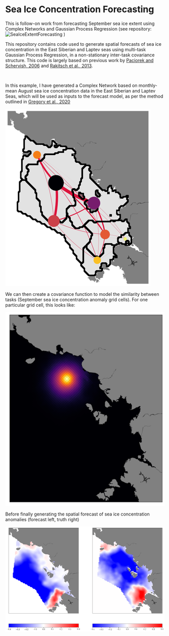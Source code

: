 # Sea Ice Concentration Forecasting
This is follow-on work from forecasting September sea ice extent using Complex Networks and Gaussian Process Regression (see repository: ![SeaIceExtentForecasting](https://github.com/William-gregory/SeaIceExtentForecasting) )

This repository contains code used to generate spatial forecasts of sea ice concentration in the East Siberian and Laptev seas using multi-task Gaussian Process Regression, in a non-stationary inter-task covariance structure. This code is largely based on previous work by [Paciorek and Schervish, 2006](https://onlinelibrary.wiley.com/doi/pdf/10.1002/env.785) and [Rakitsch et al., 2013](https://proceedings.neurips.cc/paper/2013/file/59c33016884a62116be975a9bb8257e3-Paper.pdf).

&nbsp;

In this example, I have generated a Complex Network based on monthly-mean August sea ice concentration data in the East Siberian and Laptev Seas, which will be used as inputs to the forecast model, as per the method outlined in [Gregory et al., 2020](https://discovery.ucl.ac.uk/id/eprint/10091542/1/Gregory_wafd190107.pdf)

![alt text](https://github.com/William-gregory/SeaIceConcentrationForecasting/blob/main/images/network_inputs.png)


We can then create a covariance function to model the similarity between tasks (September sea ice concentration anomaly grid cells). For one particular grid cell, this looks like:

![alt text](https://github.com/William-gregory/SeaIceConcentrationForecasting/blob/main/images/task_covariance.png)

Before finally generating the spatial forecast of sea ice concentration anomalies (forecast left, truth right)

![alt text](https://github.com/William-gregory/SeaIceConcentrationForecasting/blob/main/images/forecast_vs_truth.png)
